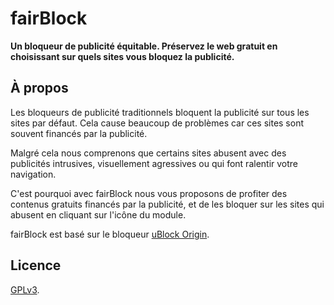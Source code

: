 <h1>
fairBlock
</h1>

**Un bloqueur de publicité équitable. Préservez le web gratuit en choisissant sur quels sites vous bloquez la publicité.**

## À propos

Les bloqueurs de publicité traditionnels bloquent la publicité sur tous les sites par défaut. Cela cause beaucoup de problèmes car ces sites sont souvent financés par la publicité.

Malgré cela nous comprenons que certains sites abusent avec des publicités intrusives, visuellement agressives ou qui font ralentir votre navigation.

C'est pourquoi avec fairBlock nous vous proposons de profiter des contenus gratuits financés par la publicité, et de les bloquer sur les sites qui abusent en cliquant sur l'icône du module.

fairBlock est basé sur le bloqueur [uBlock Origin](https://github.com/gorhill/uBlock). 

## Licence

[GPLv3](https://github.com/gorhill/uBlock/blob/master/LICENSE.txt).
